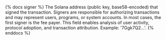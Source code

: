 {% docs signer %}
The Solana address (public key, base58-encoded) that signed the transaction. Signers are responsible for authorizing transactions and may represent users, programs, or system accounts. In most cases, the first signer is the fee payer. This field enables analysis of user activity, protocol adoption, and transaction attribution. Example: '7Ggk7Q2...'.
{% enddocs %} 
